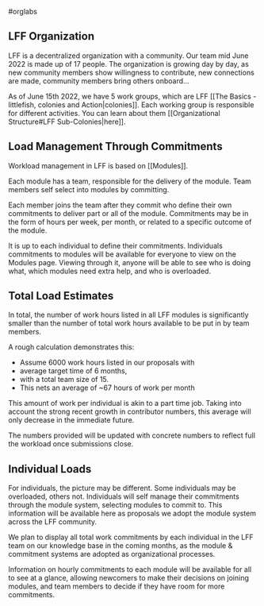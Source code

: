 #orglabs 

## LFF Organization
LFF is a decentralized organization with a community. Our team mid June 2022 is made up of 17 people. The organization is growing day by day, as new community members show willingness to contribute, new connections are made, community members bring others onboard...  

As of June 15th 2022, we have 5 work groups, which are LFF [[The Basics - littlefish, colonies and Action|colonies]]. Each working group is responsible for different activities. You can learn about them [[Organizational Structure#LFF Sub-Colonies|here]].

## Load Management Through Commitments
Workload management in LFF is based on [[Modules]]. 

Each module has a team, responsible for the delivery of the module. Team members self select into modules by committing. 

Each member joins the team after they commit who define their own commitments to deliver part or all of the module. Commitments may be in the form of hours per week, per month, or related to a specific outcome of the module. 

It is up to each individual to define their commitments. Individuals commitments to modules will be available for everyone to view on the Modules page. Viewing through it, anyone will be able to see who is doing what, which modules need extra help, and who is overloaded. 

## Total Load Estimates
In total, the number of work hours listed in all LFF modules is significantly smaller than the number of total work hours available to be put in by team members. 

A rough calculation demonstrates this: 
-   Assume 6000 work hours listed in our proposals with
-   average target time of 6 months, 
-   with a total team size of 15. 
-   This nets an average of ~67 hours of work per month 
    
This amount of work per individual is akin to a part time job. Taking into account the strong recent growth in contributor numbers, this average will only decrease in the immediate future.

The numbers provided will be updated with concrete numbers to reflect full the workload once submissions close.

## Individual Loads
For individuals, the picture may be different. Some individuals may be overloaded, others not. Individuals will self manage their commitments through the module system, selecting modules to commit to. This information will be available here as proposals we adopt the module system across the LFF community.

We plan to display all total work commitments by each individual in the LFF team on our knowledge base in the coming months, as the module & commitment systems are adopted as organizational processes.

Information on hourly commitments to each module will be available for all to see at a glance, allowing newcomers to make their decisions on joining modules, and team members to decide if they have room for more commitments.


